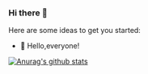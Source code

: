 ### Hi there 👋

Here are some ideas to get you started:

- 🔭  Hello,everyone!


[![Anurag's github stats](https://github-readme-stats.vercel.app/api?username=weichaozhan&hide=contribs,prs,issues&hide_title=true&count_private=true&show_icons=true&theme=slateorange&show_owner=true&repo=solarized-light&langs_count=10)](https://github.com/anuraghazra/github-readme-stats)
